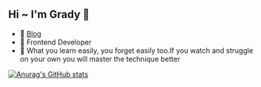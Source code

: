 ## Hi ~ I'm Grady 👋

- 🍡  <a href="https://grady-blog.web.app/pages/posts/list" target="_blank">Blog</a> 
- 🍜  Frontend Developer
- 🧃  What you learn easily, you forget easily too.If you watch and struggle on your own you will master the technique better



[![Anurag's GitHub stats](https://github-readme-stats.vercel.app/api?username=grady982&hide=contribs,prs&show_icons=true&theme=dark)](https://github.com/anuraghazra/github-readme-stats)
